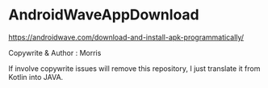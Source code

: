 # AndroidWaveAppDownload
 

https://androidwave.com/download-and-install-apk-programmatically/

Copywrite & Author : Morris

If involve copywrite issues will remove this repository, I just translate it from Kotlin into JAVA.
